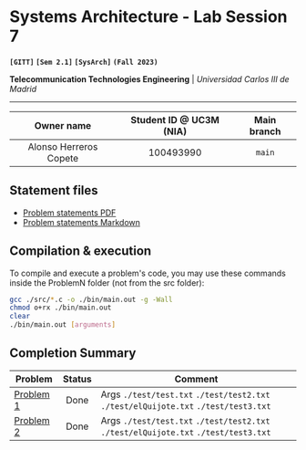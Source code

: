 # **Systems Architecture - Lab Session 7**
**`[GITT]` `[Sem 2.1]` `[SysArch]` `(Fall 2023)`**

**Telecommunication Technologies Engineering** | _Universidad Carlos III de Madrid_

---

| Owner name | Student ID @ UC3M (NIA) | Main branch |
| :---: | :---: | :---: |
| Alonso Herreros Copete | 100493990 | `main` |

## Statement files

* [Problem statements PDF](./Instructions.pdf)
* [Problem statements Markdown](./Statements.md)

## Compilation & execution
To compile and execute a problem's code, you may use these commands inside the ProblemN folder (not from the src folder):

```bash
gcc ./src/*.c -o ./bin/main.out -g -Wall
chmod o+rx ./bin/main.out
clear
./bin/main.out [arguments]
```

## Completion Summary

| Problem | Status | Comment
| --- | :---: | --- |
| [Problem 1][i1] | Done | Args `./test/test.txt` `./test/test2.txt` `./test/elQuijote.txt` `./test/test3.txt` |
| [Problem 2][i2] | Done | Args `./test/test.txt` `./test/test2.txt` `./test/elQuijote.txt` `./test/test3.txt` |

[i1]: https://github.com/alonso-herreros/uni-sysarch-lab7/issues/1
[i2]: https://github.com/alonso-herreros/uni-sysarch-lab7/issues/2
